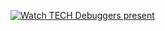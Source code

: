 [![Watch TECH Debuggers present](https://img.youtube.com/vi/FLuBFghtZ-w/hqdefault.jpg)](https://youtu.be/FLuBFghtZ-w)
